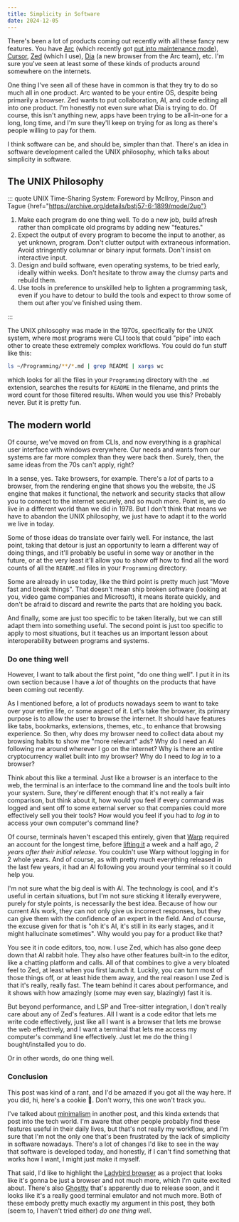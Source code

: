 ```yaml
---
title: Simplicity in Software
date: 2024-12-05
---
```


There's been a lot of products coming out recently with all these fancy new features. You have [Arc](https://arc.net) (which recently got [put into maintenance mode](https://www.youtube.com/watch?v=E9yZ0JusME4)), [Cursor](https://cursor.com), [Zed](https://zed.dev) (which I use), [Dia](https://www.diabrowser.com) (a new browser from the Arc team), etc. I'm sure you've seen at least some of these kinds of products around somewhere on the internets.

One thing I've seen all of these have in common is that they try to do so much all in one product. Arc wanted to be your entire OS, despite being primarily a browser. Zed wants to put collaboration, AI, and code editing all into one product. I'm honestly not even sure what Dia is trying to do. Of course, this isn't anything new, apps have been trying to be all-in-one for a long, long time, and I'm sure they'll keep on trying for as long as there's people willing to pay for them.

I think software can be, and should be, simpler than that. There's an idea in software development called the UNIX philosophy, which talks about simplicity in software.

## The UNIX Philosophy

::: quote UNIX Time-Sharing System: Foreword by McIlroy, Pinson and Tague {href="https://archive.org/details/bstj57-6-1899/mode/2up"}

1. Make each program do one thing well. To do a new job, build afresh rather than complicate old programs by adding new "features."
2. Expect the output of every program to become the input to another, as yet unknown, program. Don't clutter output with extraneous information. Avoid stringently columnar or binary input formats. Don't insist on interactive input.
3. Design and build software, even operating systems, to be tried early, ideally within weeks. Don't hesitate to throw away the clumsy parts and rebuild them.
4. Use tools in preference to unskilled help to lighten a programming task, even if you have to detour to build the tools and expect to throw some of them out after you've finished using them.

:::

The UNIX philosophy was made in the 1970s, specifically for the UNIX system, where most programs were CLI tools that could "pipe" into each other to create these extremely complex workflows. You could do fun stuff like this:

```sh
ls ~/Programming/**/*.md | grep README | xargs wc
```

which looks for all the files in your `Programming` directory with the `.md` extension, searches the results for `README` in the filename, and prints the word count for those filtered results. When would you use this? Probably never. But it is pretty fun.

## The modern world

Of course, we've moved on from CLIs, and now everything is a graphical user interface with windows everywhere. Our needs and wants from our systems are far more complex than they were back then. Surely, then, the same ideas from the 70s can't apply, right?

In a sense, yes. Take browsers, for example. There's a _lot_ of parts to a browser, from the rendering engine that shows you the website, the JS engine that makes it functional, the network and security stacks that allow you to connect to the internet securely, and so much more. Point is, we do live in a different world than we did in 1978. But I don't think that means we have to abandon the UNIX philosophy, we just have to adapt it to the world we live in today.

Some of those ideas do translate over fairly well. For instance, the last point, taking that detour is just an opportunity to learn a different way of doing things, and it'll probably be useful in some way or another in the future, or at the very least it'll allow you to show off how to find all the word counts of all the `README.md` files in your `Programming` directory.

Some are already in use today, like the third point is pretty much just "Move fast and break things". That doesn't mean ship broken software (looking at you, video game companies and Microsoft), it means iterate quickly, and don't be afraid to discard and rewrite the parts that are holding you back.

And finally, some are just too specific to be taken literally, but we can still adapt them into something useful. The second point is just too specific to apply to most situations, but it teaches us an important lesson about interoperability between programs and systems.

### Do one thing well

However, I want to talk about the first point, "do one thing well". I put it in its own section because I have a _lot_ of thoughts on the products that have been coming out recently.

As I mentioned before, a lot of products nowadays seem to want to take over your entire life, or some aspect of it. Let's take the browser, its primary purpose is to allow the user to browse the internet. It should have features like tabs, bookmarks, extensions, themes, etc., to enhance that browsing experience. So then, why does my browser need to collect data about my browsing habits to show me "more relevant" ads? Why do I need an AI following me around wherever I go on the internet? Why is there an entire cryptocurrency wallet built into my browser? Why do I need to _log in_ to a browser?

Think about this like a terminal. Just like a browser is an interface to the web, the terminal is an interface to the command line and the tools built into your system. Sure, they're different enough that it's not really a fair comparison, but think about it, how would you feel if every command was logged and sent off to some external server so that companies could more effectively sell you their tools? How would you feel if you had to _log in_ to access your own computer's command line?

Of course, terminals haven't escaped this entirely, given that [Warp](https://warp.dev) required an account for the longest time, before [lifting it](https://www.warp.dev/blog/lifting-login-requirement) a week and a half ago, _2 years after their initial release_. You couldn't use Warp without logging in for 2 whole years. And of course, as with pretty much everything released in the last few years, it had an AI following you around your terminal so it could help you.

I'm not sure what the big deal is with AI. The technology is cool, and it's useful in certain situations, but I'm not sure sticking it literally everywere, purely for style points, is necessarily the best idea. Because of how our current AIs work, they can not only give us incorrect responses, but they can give them with the confidence of an expert in the field. And of course, the excuse given for that is "oh it's AI, it's still in its early stages, and it might hallucinate sometimes". Why would you pay for a product like that?

You see it in code editors, too, now. I use Zed, which has also gone deep down that AI rabbit hole. They also have other features built-in to the editor, like a chatting platform and calls. All of that combines to give a very bloated feel to Zed, at least when you first launch it. Luckily, you can turn most of those things off, or at least hide them away, and the real reason I use Zed is that it's really, really fast. The team behind it cares about performance, and it shows with how amazingly (some may even say, blazingly) fast it is.

But beyond performance, and LSP and Tree-sitter integration, I don't really care about any of Zed's features. All I want is a code editor that lets me write code effectively, just like all I want is a browser that lets me browse the web effectively, and I want a terminal that lets me access my computer's command line effectively. Just let me do the thing I bought/installed you to do.

Or in other words, do one thing well.

### Conclusion

This post was kind of a rant, and I'd be amazed if you got all the way here. If you did, hi, here's a cookie 🍪. Don't worry, this one won't track you.

I've talked about [minimalism](./minimalism) in another post, and this kinda extends that post into the tech world. I'm aware that other people probably find these features useful in their daily lives, but that's not really my workflow, and I'm sure that I'm not the only one that's been frustrated by the lack of simplicity in software nowadays. There's a lot of changes I'd like to see in the way that software is developed today, and honestly, if I can't find something that works how I want, I might just make it myself.

That said, I'd like to highlight the [Ladybird browser](https://ladybird.org) as a project that looks like it's gonna be just a browser and not much more, which I'm quite excited about. There's also [Ghostty](https://mitchellh.com/ghostty) that's apparently due to release soon, and it looks like it's a really good terminal emulator and not much more. Both of these embody pretty much exactly my argument in this post, they both (seem to, I haven't tried either) _do one thing well_.
